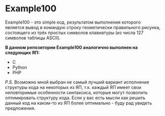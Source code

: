 # Example100

Example100 - это simple код,
результатом выполнения которого является вывод в командую строку геометически правильного рисунка,
состоящего из трёх простых символов клавиатуры (из числа 127 символов таблицы ASCII).

**В данном репозитории Example100 аналогично выполнен на следующих ЯП:**
* C
* Python
* PHP



*P.S.*
Возможно мной выбран не самый лучший вариант исполнения структуры кода на некоторых из ЯП,
т.к. каждый ЯП имеет свои неповторимые особенности синтаксиса, которые могут позволить оптимировать структуру кода.
Если у вас есть мысли как решить данный код на каком-то из ЯП более оптимально - буду рад увидеть предложения.
